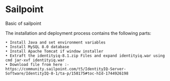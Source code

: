 # Sailpoint
Basic of sailpoint


The installation and deployment process contains the following parts:

    • Install Java and set environment variables
    • Install MySQL 8.0 database
    • Install Apache Tomcat if window installer
    • Extraft the identityiq-8.1.zip Files and expand identityiq.war using cmd jar-xvf identityiq.war
    • Download file from here :- https://community.sailpoint.com/t5/IdentityIQ-Server-Software/IdentityIQ-8-1/ta-p/158175#toc-hId-1744926198
